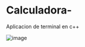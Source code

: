 # Calculadora-
Aplicacion de  terminal en c++

![image](https://user-images.githubusercontent.com/121984920/235187250-9108d25f-227b-4917-8719-6b8fc7d85f05.png)

